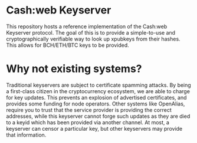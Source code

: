 # Cash:web Keyserver

This repository hosts a reference implementation of the Cash:web Keyserver protocol.  The goal of this is to provide a simple-to-use and cryptographically verifiable way to look up xpubkeys from their hashes.  This allows for BCH/ETH/BTC keys to be provided.

# Why not existing systems?

Traditional keyservers are subject to certificate spamming attacks. By being a first-class citizen in the cryptocurrency ecosystem, we are able to charge for key updates.  This prevents an explosion of advertised certificates, and provides some funding for node operators.  Other systems like OpenAlias, require you to trust that the service provider is providing the correct addresses, while this keyserver cannot forge such updates as they are died to a keyid which has been provided via another channel.  At most, a keyserver can censor a particular key, but other keyservers may provide that information.
